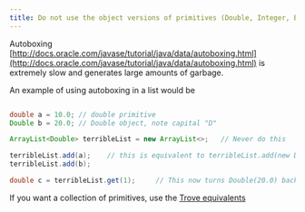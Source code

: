 ```yaml
---
title: Do not use the object versions of primitives (Double, Integer, Boolean, Long, Character, Byte, Float, Short)
---
```


Autoboxing [http://docs.oracle.com/javase/tutorial/java/data/autoboxing.html](http://docs.oracle.com/javase/tutorial/java/data/autoboxing.html) is extremely slow and generates large amounts of garbage.

An example of using autoboxing in a list would be 

```java

double a = 10.0; // double primitive
Double b = 20.0; // Double object, note capital "D"

ArrayList<Double> terribleList = new ArrayList<>;   // Never do this

terribleList.add(a);    // this is equivalent to terribleList.add(new Double(a));
terribleList.add(b);

double c = terribleList.get(1);     // This now turns Double(20.0) back in a primitive double

```

If you want a collection of primitives, use the [Trove equivalents](http://trove.starlight-systems.com/)
